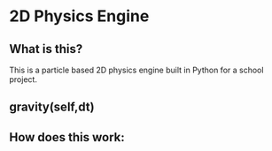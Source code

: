 # 2D Physics Engine

## What is this? 
This is a particle based 2D physics engine built in Python for a school project.



## gravity(self,dt)
## How does this work:




